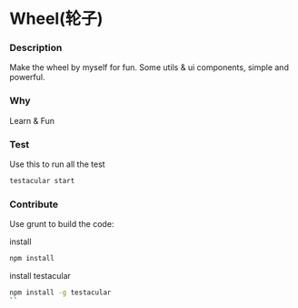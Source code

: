Wheel(轮子)
==========

### Description ###

Make the wheel by myself for fun. Some utils & ui components, simple and powerful.

### Why ###

Learn & Fun

### Test ###

Use this to run all the test

```bash
testacular start
```

### Contribute ###

Use grunt to build the code:

install

```bash
npm install
```

install testacular

```bash
npm install -g testacular
``


